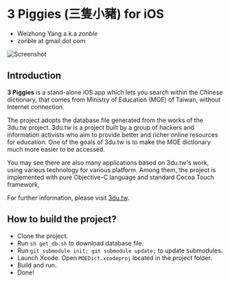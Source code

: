 # 3 Piggies (三隻小豬) for iOS

* Weizhong Yang a.k.a *zonble*
* zonble at gmail dot com

![Screenshot](https://raw.github.com/zonble/MOEDict/master/Screenshots/iPadSmall.png)

## Introduction

**3 Piggies** is a stand-alone iOS app which lets you search within
the Chinese dictionary, that comes from Ministry of Education (MOE) of
Taiwan, without Internet connection.

The project adopts the database file generated from the works of the
3du.tw project. 3du.tw is a project built by a group of hackers and
information activists who aim to provide better and richer online
resources for education. One of the goals of 3du.tw is to make the MOE
dictionary much more easier to be accessed.

You may see there are also many applications based on 3du.tw's work,
using various technology for various platform. Among them, the project
is implemented with pure Objective-C language and standard Cocoa Touch
framework,

For further information, please visit [3du.tw](http://3du.tw).

## How to build the project?

* Clone the project.
* Run `sh get_db.sh` to download database file.
* Run `git submodule init; git submodule update;` to update submodules.
* Launch Xcode. Open `MOEDict.xcodeproj` located in the project folder.
* Build and run.
* Done!
